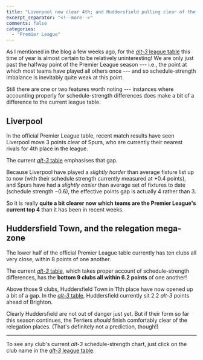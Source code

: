 ```yaml
---
title: "Liverpool now clear 4th; and Huddersfield pulling clear of the relegation scrap?"
excerpt_separator: "<!--more-->"
comments: false
categories: 
  - "Premier League"
---
```


As I mentioned in the blog a few weeks ago, for the
[_alt-3_ league table](/leagues/england-premier-league)
this time of year is almost certain to be relatively uninteresting!  We
are only just past the halfway point of the Premier League season ---
i.e., the point at which most teams have played all others once --- and so
schedule-strength imbalance is inevitably quite weak at this point.

Still there are one or two features worth noting --- instances 
where accounting properly 
for schedule-strength differences does make a bit of a difference to the
current league table.

## Liverpool

In the official Premier League table, 
recent match results have seen Liverpool move 3 points clear of Spurs,
who are currently their nearest rivals for 4th place in the league.

The current [_alt-3_ table](/leagues/england-premier-league) emphasises
that gap. 

Because Liverpool have played a _slightly harder_ than average
fixture list up to now (with their 
schedule strength currently measured at 
+0.4 points), and Spurs have had a _slightly easier_ than average 
set of fixtures to date (schedule strength &minus;0.6), the effective
points gap is actually 4 rather than 3. 

So it is really **quite a bit 
clearer now which teams are the Premier League's current top 4** than 
it has been in recent weeks.

## Huddersfield Town, and the relegation mega-zone

The lower half of the official Premier League table
currently has ten clubs all very close, within 8 points of one another. 

The current [_alt-3_ table](/leagues/england-premier-league), which
takes proper account of schedule-strength differences, has the
**bottom 9 clubs all within 6.2 points** of one another!

Above those 9 clubs, Huddersfield Town in 11th place have now opened up
a bit of a gap.  In the [_alt-3_ table](/leagues/england-premier-league),
Huddersfield currently sit 2.2 _alt-3_ points ahead of Brighton.

Clearly Huddersfield are not out of danger just yet.  But if 
their form so far this season continues, the Terriers _should_ finish
comfortably clear of the relegation places. 
(That's definitely not a prediction, though!)

<hr>

To see any club's current *alt-3* 
schedule-strength chart, just click on the club name in
the [*alt-3* league table](/leagues/england-premier-league).
















